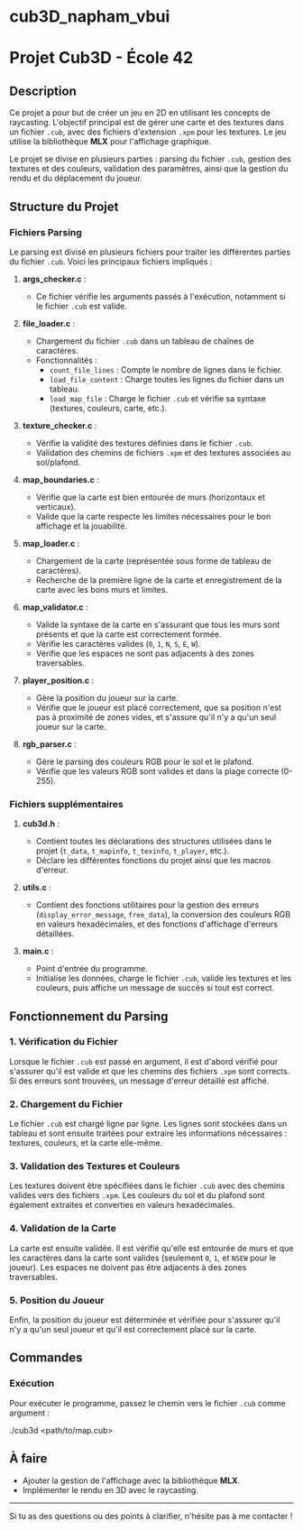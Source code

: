 # cub3D_napham_vbui

# Projet Cub3D - École 42

## Description
Ce projet a pour but de créer un jeu en 2D en utilisant les concepts de raycasting. L'objectif principal est de gérer une carte et des textures dans un fichier `.cub`, avec des fichiers d'extension `.xpm` pour les textures. Le jeu utilise la bibliothèque **MLX** pour l'affichage graphique.

Le projet se divise en plusieurs parties : parsing du fichier `.cub`, gestion des textures et des couleurs, validation des paramètres, ainsi que la gestion du rendu et du déplacement du joueur.

## Structure du Projet

### Fichiers Parsing

Le parsing est divisé en plusieurs fichiers pour traiter les différentes parties du fichier `.cub`. Voici les principaux fichiers impliqués :

1. **args_checker.c** : 
   - Ce fichier vérifie les arguments passés à l'exécution, notamment si le fichier `.cub` est valide.

2. **file_loader.c** : 
   - Chargement du fichier `.cub` dans un tableau de chaînes de caractères.
   - Fonctionnalités :
     - `count_file_lines` : Compte le nombre de lignes dans le fichier.
     - `load_file_content` : Charge toutes les lignes du fichier dans un tableau.
     - `load_map_file` : Charge le fichier `.cub` et vérifie sa syntaxe (textures, couleurs, carte, etc.).

3. **texture_checker.c** : 
   - Vérifie la validité des textures définies dans le fichier `.cub`.
   - Validation des chemins de fichiers `.xpm` et des textures associées au sol/plafond.

4. **map_boundaries.c** : 
   - Vérifie que la carte est bien entourée de murs (horizontaux et verticaux).
   - Valide que la carte respecte les limites nécessaires pour le bon affichage et la jouabilité.

5. **map_loader.c** : 
   - Chargement de la carte (représentée sous forme de tableau de caractères).
   - Recherche de la première ligne de la carte et enregistrement de la carte avec les bons murs et limites.

6. **map_validator.c** : 
   - Valide la syntaxe de la carte en s'assurant que tous les murs sont présents et que la carte est correctement formée.
   - Vérifie les caractères valides (`0`, `1`, `N`, `S`, `E`, `W`).
   - Vérifie que les espaces ne sont pas adjacents à des zones traversables.

7. **player_position.c** : 
   - Gère la position du joueur sur la carte.
   - Vérifie que le joueur est placé correctement, que sa position n'est pas à proximité de zones vides, et s'assure qu'il n'y a qu'un seul joueur sur la carte.

8. **rgb_parser.c** : 
   - Gère le parsing des couleurs RGB pour le sol et le plafond.
   - Vérifie que les valeurs RGB sont valides et dans la plage correcte (0-255).

### Fichiers supplémentaires

1. **cub3d.h** : 
   - Contient toutes les déclarations des structures utilisées dans le projet (`t_data`, `t_mapinfo`, `t_texinfo`, `t_player`, etc.).
   - Déclare les différentes fonctions du projet ainsi que les macros d'erreur.

2. **utils.c** : 
   - Contient des fonctions utilitaires pour la gestion des erreurs (`display_error_message`, `free_data`), la conversion des couleurs RGB en valeurs hexadécimales, et des fonctions d'affichage d'erreurs détaillées.

3. **main.c** :
   - Point d'entrée du programme. 
   - Initialise les données, charge le fichier `.cub`, valide les textures et les couleurs, puis affiche un message de succès si tout est correct.

## Fonctionnement du Parsing

### 1. **Vérification du Fichier**

Lorsque le fichier `.cub` est passé en argument, il est d'abord vérifié pour s'assurer qu'il est valide et que les chemins des fichiers `.xpm` sont corrects. Si des erreurs sont trouvées, un message d'erreur détaillé est affiché.

### 2. **Chargement du Fichier**

Le fichier `.cub` est chargé ligne par ligne. Les lignes sont stockées dans un tableau et sont ensuite traitées pour extraire les informations nécessaires : textures, couleurs, et la carte elle-même.

### 3. **Validation des Textures et Couleurs**

Les textures doivent être spécifiées dans le fichier `.cub` avec des chemins valides vers des fichiers `.xpm`. Les couleurs du sol et du plafond sont également extraites et converties en valeurs hexadécimales.

### 4. **Validation de la Carte**

La carte est ensuite validée. Il est vérifié qu'elle est entourée de murs et que les caractères dans la carte sont valides (seulement `0`, `1`, et `NSEW` pour le joueur). Les espaces ne doivent pas être adjacents à des zones traversables.

### 5. **Position du Joueur**

Enfin, la position du joueur est déterminée et vérifiée pour s'assurer qu'il n'y a qu'un seul joueur et qu'il est correctement placé sur la carte.

## Commandes


### Exécution
Pour exécuter le programme, passez le chemin vers le fichier `.cub` comme argument :

./cub3d <path/to/map.cub>




## À faire

- Ajouter la gestion de l'affichage avec la bibliothèque **MLX**.
- Implémenter le rendu en 3D avec le raycasting.

---

Si tu as des questions ou des points à clarifier, n'hésite pas à me contacter !
